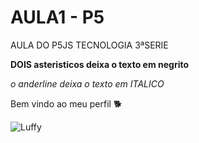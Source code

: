 # AULA1 - P5
AULA DO P5JS TECNOLOGIA 3ªSERIE

**DOIS asteristicos deixa o texto em negrito**

_o anderline deixa o texto em ITALICO_

Bem vindo ao meu perfil 🐕

![Luffy](https://media1.tenor.com/m/dA_F9sTs8CwAAAAC/sanji-luffy.gif)
